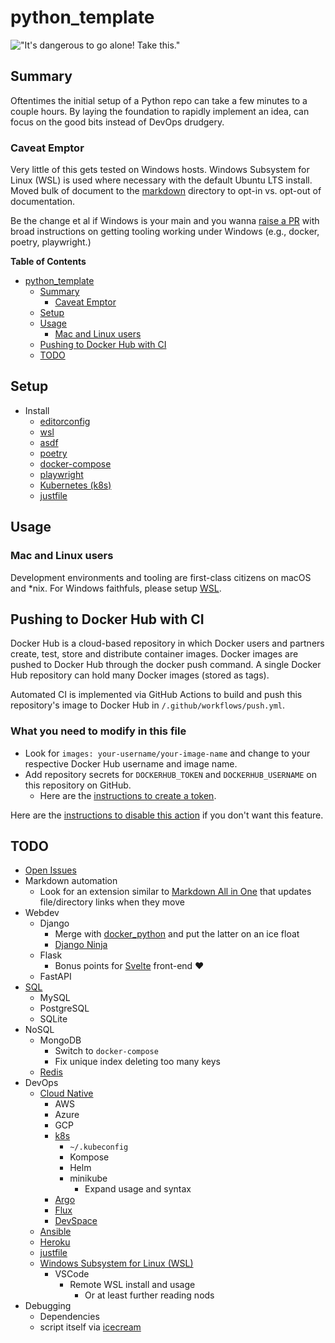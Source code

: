 # python_template

!["It's dangerous to go alone! Take this."](img/zelda.jpg)
<!-- <img src="https://user-images.githubusercontent.com/4097471/144654508-823c6e31-5e10-404c-9f9f-0d6b9d6ce617.jpg" width="300"> -->

## Summary
Oftentimes the initial setup of a Python repo can take a few minutes to a couple hours.
By laying the foundation to rapidly implement an idea, can focus on the good bits instead of
DevOps drudgery.

### Caveat Emptor
Very little of this gets tested on Windows hosts. Windows Subsystem for Linux (WSL) is used where necessary with the default Ubuntu LTS install. Moved bulk of document to the [markdown](markdown/) directory to opt-in vs. opt-out of documentation.

Be the change et al if Windows is your main and you wanna [raise a PR](CONTRIBUTING.md) with broad instructions on getting tooling working under Windows (e.g., docker, poetry, playwright.)

**Table of Contents**
* [python_template](#python_template)
  * [Summary](#summary)
    * [Caveat Emptor](#caveat-emptor)
  * [Setup](#setup)
  * [Usage](#usage)
    * [Mac and Linux users](#mac-and-linux-users)
  * [Pushing to Docker Hub with CI](#pushing-to-docker-hub-with-ci)
  * [TODO](#todo)

## Setup
* Install
    * [editorconfig](https://editorconfig.org/)
    * [wsl](https://docs.microsoft.com/en-us/windows/wsl/setup/environment)
    * [asdf](https://asdf-vm.com/guide/getting-started.html#_2-download-asdf)
    * [poetry](https://python-poetry.org/docs/)
    * [docker-compose](https://docs.docker.com/compose/install/)
    * [playwright](https://playwright.dev/python/docs/intro#installation)
    * [Kubernetes (k8s)](markdown/kubernetes.md)
    * [justfile](https://just.systems/man/en/)

## Usage
### Mac and Linux users
Development environments and tooling are first-class citizens on macOS and *nix. For Windows faithfuls, please setup [WSL](markdown/wsl.md).

## Pushing to Docker Hub with CI
Docker Hub is a cloud-based repository in which Docker users and partners create, test, store and distribute container images. Docker images are pushed to Docker Hub through the docker push command. A single Docker Hub repository can hold many Docker images (stored as tags).

Automated CI is implemented via GitHub Actions to build and push this repository's image to Docker Hub in `/.github/workflows/push.yml`.

### What you need to modify in this file

* Look for `images: your-username/your-image-name` and change to your respective Docker Hub username and image name.
* Add repository secrets for `DOCKERHUB_TOKEN` and `DOCKERHUB_USERNAME` on this repository on GitHub.
  * Here are the [instructions to create a token](https://docs.docker.com/docker-hub/access-tokens/#create-an-access-token).

Here are the [instructions to disable this action](https://docs.github.com/en/actions/managing-workflow-runs/disabling-and-enabling-a-workflow) if you don't want this feature.

## TODO
* [Open Issues](https://github.com/pythoninthegrass/python_template/issues)
* Markdown automation
  * Look for an extension similar to [Markdown All in One](https://marketplace.visualstudio.com/items?itemName=yzhang.markdown-all-in-one) that updates file/directory links when they move
* Webdev
  * Django
      * Merge with [docker_python](https://github.com/pythoninthegrass/docker_python) and put the latter on an ice float
      * [Django Ninja](https://realpython.com/courses/rest-apis-with-django-ninja/)
  * Flask
      * Bonus points for [Svelte](https://svelte.dev/blog/the-easiest-way-to-get-started) front-end ❤️
  * FastAPI
* [SQL](https://realpython.com/python-sql-libraries/)
  * MySQL
  * PostgreSQL
  * SQLite
* NoSQL
  * MongoDB
    * Switch to `docker-compose`
    * Fix unique index deleting too many keys
  * [Redis](https://realpython.com/python-redis/)
* DevOps
  * [Cloud Native](https://www.cncf.io/about/faq/#what-is-cloud-native)
    * AWS
    * Azure
    * GCP
    * [k8s](markdown/kubernetes.md)
      * `~/.kubeconfig`
      * Kompose
      * Helm
      * minikube
        * Expand usage and syntax
    * [Argo](https://argoproj.github.io/)
    * [Flux](https://fluxcd.io/)
    * [DevSpace](https://www.devspace.sh/)
  * [Ansible](https://realpython.com/automating-django-deployments-with-fabric-and-ansible/)
  * [Heroku](https://realpython.com/courses/deploying-a-flask-application-using-heroku/)
  * [justfile](https://just.systems/man/en/)
  * [Windows Subsystem for Linux (WSL)](markdown/wsl.md)
    * VSCode
        * Remote WSL install and usage
          * Or at least further reading nods
* Debugging
   * Dependencies
   * script itself via [icecream](https://github.com/gruns/icecream)

